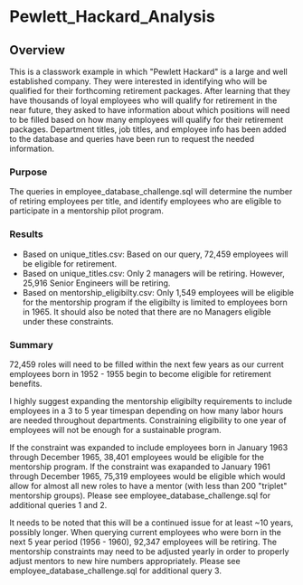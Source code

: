 # Pewlett_Hackard_Analysis
## Overview 
This is a classwork example in which "Pewlett Hackard" is a large and well established company. They were interested in identifying who will be qualified for their forthcoming retirement packages. After learning that they have thousands of loyal employees who will qualify for retirement in the near future, they asked to have information about which positions will need to be filled based on how many employees will qualify for their retirement packages. Department titles, job titles, and employee info has been added to the database and queries have been run to request the needed information.

### Purpose
The queries in employee_database_challenge.sql will determine the number of retiring employees per title, and identify employees who are eligible to participate in a mentorship pilot program.

### Results
- Based on unique_titles.csv: Based on our query, 72,459 employees will be eligible for retirement.
- Based on unique_titles.csv: Only 2 managers will be retiring. However, 25,916 Senior Engineers will be retiring.
- Based on mentorship_eligibilty.csv: Only 1,549 employees will be eligible for the mentorship program if the eligibilty is limited to employees born in 1965. It should also be noted that there are no Managers eligible under these constraints.

### Summary
72,459 roles will need to be filled within the next few years as our current employees born in 1952 - 1955 begin to become eligible for retirement benefits.

I highly suggest expanding the mentorship eligibilty requirements to include employees in a 3 to 5 year timespan depending on how many labor hours are needed throughout departments. Constraining eligibility to one year of employees will not be enough for a sustainable program.

If the constraint was expanded to include employees born in January 1963 through December 1965, 38,401 employees would be eligible for the mentorship program. If the constraint was exapanded to January 1961 through December 1965, 75,319 employees would be eligible which would allow for almost all new roles to have a mentor (with less than 200 "triplet" mentorship groups). Please see employee_database_challenge.sql for additional queries 1 and 2.

It needs to be noted that this will be a continued issue for at least ~10 years, possibly longer. When querying current employees who were born in the next 5 year period (1956 - 1960), 92,347 employees will be retiring. The mentorship constraints may need to be adjusted yearly in order to properly adjust mentors to new hire numbers appropriately. Please see employee_database_challenge.sql for additional query 3.
